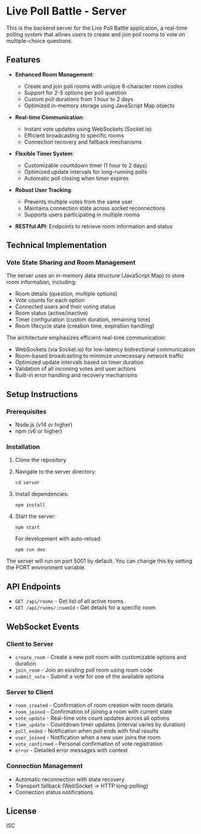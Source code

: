 # Live Poll Battle - Server

This is the backend server for the Live Poll Battle application, a real-time polling system that allows users to create and join poll rooms to vote on multiple-choice questions.

## Features

- **Enhanced Room Management**: 
  - Create and join poll rooms with unique 6-character room codes
  - Support for 2-5 options per poll question
  - Custom poll durations from 1 hour to 2 days
  - Optimized in-memory storage using JavaScript Map objects

- **Real-time Communication**: 
  - Instant vote updates using WebSockets (Socket.io)
  - Efficient broadcasting to specific rooms
  - Connection recovery and fallback mechanisms

- **Flexible Timer System**:
  - Customizable countdown timer (1 hour to 2 days)
  - Optimized update intervals for long-running polls
  - Automatic poll closing when timer expires

- **Robust User Tracking**: 
  - Prevents multiple votes from the same user
  - Maintains connection state across socket reconnections
  - Supports users participating in multiple rooms

- **RESTful API**: Endpoints to retrieve room information and status

## Technical Implementation

### Vote State Sharing and Room Management

The server uses an in-memory data structure (JavaScript Map) to store room information, including:
- Room details (question, multiple options)
- Vote counts for each option
- Connected users and their voting status
- Room status (active/inactive)
- Timer configuration (custom duration, remaining time)
- Room lifecycle state (creation time, expiration handling)

The architecture emphasizes efficient real-time communication:
- WebSockets (via Socket.io) for low-latency bidirectional communication
- Room-based broadcasting to minimize unnecessary network traffic
- Optimized update intervals based on timer duration
- Validation of all incoming votes and user actions
- Built-in error handling and recovery mechanisms

## Setup Instructions

### Prerequisites

- Node.js (v14 or higher)
- npm (v6 or higher)

### Installation

1. Clone the repository
2. Navigate to the server directory:
   ```
   cd server
   ```
3. Install dependencies:
   ```
   npm install
   ```
4. Start the server:
   ```
   npm start
   ```
   
   For development with auto-reload:
   ```
   npm run dev
   ```

The server will run on port 5001 by default. You can change this by setting the PORT environment variable.

## API Endpoints

- `GET /api/rooms` - Get list of all active rooms
- `GET /api/rooms/:roomId` - Get details for a specific room

## WebSocket Events

### Client to Server
- `create_room` - Create a new poll room with customizable options and duration
- `join_room` - Join an existing poll room using room code
- `submit_vote` - Submit a vote for one of the available options

### Server to Client
- `room_created` - Confirmation of room creation with room details
- `room_joined` - Confirmation of joining a room with current state
- `vote_update` - Real-time vote count updates across all options
- `time_update` - Countdown timer updates (interval varies by duration)
- `poll_ended` - Notification when poll ends with final results
- `user_joined` - Notification when a new user joins the room
- `vote_confirmed` - Personal confirmation of vote registration
- `error` - Detailed error messages with context

### Connection Management
- Automatic reconnection with state recovery
- Transport fallback (WebSocket → HTTP long-polling)
- Connection status notifications

## License

ISC
